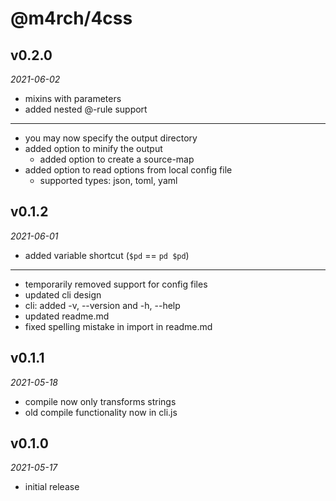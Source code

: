 # @m4rch/4css

## v0.2.0

*2021-06-02*

- mixins with parameters
- added nested @-rule support

***

- you may now specify the output directory
- added option to minify the output
  - added option to create a source-map
- added option to read options from local config file
  - supported types: json, toml, yaml

## v0.1.2

*2021-06-01*

- added variable shortcut (`$pd` == `pd $pd`)

***

- temporarily removed support for config files
- updated cli design
- cli: added -v, --version and -h, --help
- updated readme.md
- fixed spelling mistake in import in readme.md

## v0.1.1

*2021-05-18*

- compile now only transforms strings
- old compile functionality now in cli.js

## v0.1.0

*2021-05-17*

- initial release
